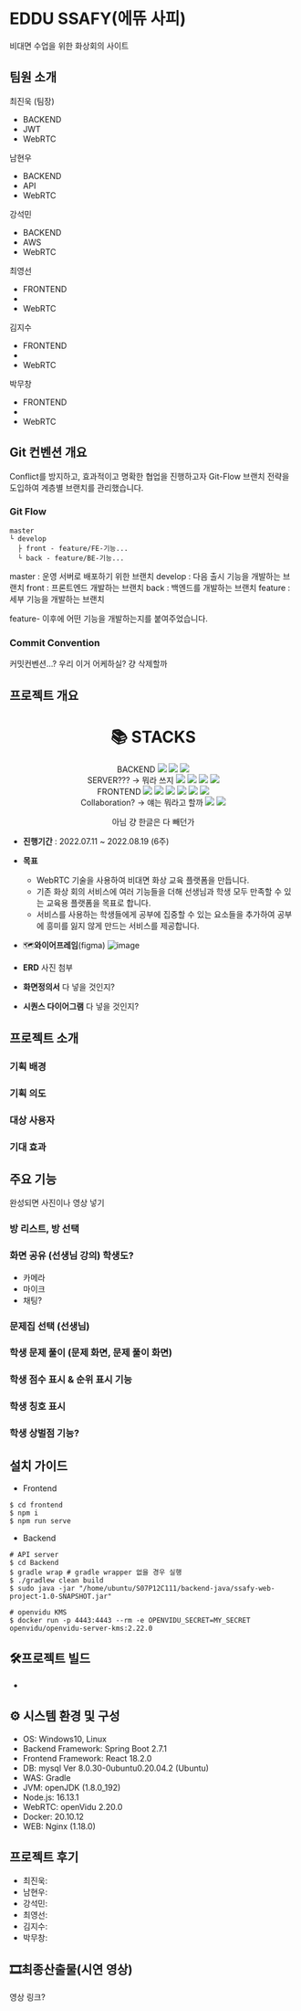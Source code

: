 # EDDU SSAFY(에뜌 사피)
비대면 수업을 위한 화상회의 사이트

## 팀원 소개
최진욱 (팀장)
- BACKEND
- JWT
- WebRTC

남현우
- BACKEND
- API
- WebRTC

강석민
- BACKEND
- AWS
- WebRTC

최영선
- FRONTEND
- 
- WebRTC

김지수
- FRONTEND
- 
- WebRTC

박무창
- FRONTEND
- 
- WebRTC

## Git 컨벤션 개요
Conflict를 방지하고, 효과적이고 명확한 협업을 진행하고자 Git-Flow 브랜치 전략을 도입하여 계층별 브랜치를 관리했습니다.

### Git Flow
```
master   
└ develop  
  ├ front - feature/FE-기능...  
  └ back - feature/BE-기능...
```
  
master : 운영 서버로 배포하기 위한 브랜치
develop : 다음 출시 기능을 개발하는 브랜치
front : 프론트엔드 개발하는 브랜치
back : 백엔드를 개발하는 브랜치
feature : 세부 기능을 개발하는 브랜치

feature- 이후에 어떤 기능을 개발하는지를 붙여주었습니다.

### Commit Convention
커밋컨벤션...? 우리 이거 어케하실? 걍 삭제할까

## 프로젝트 개요
<div align=center><h1>📚 STACKS</h1></div>

<div align=center>
BACKEND
<img src="https://img.shields.io/badge/java-007396?style=for-the-badge&logo=java&logoColor=white">
<img src="https://img.shields.io/badge/spring-6DB33F?style=for-the-badge&logo=spring&logoColor=white">
<img src="https://img.shields.io/badge/springboot-6DB33F?style=for-the-badge&logo=springboot&logoColor=white">
<br>
SERVER??? -> 뭐라 쓰지
<img src="https://img.shields.io/badge/mysql-4479A1?style=for-the-badge&logo=mysql&logoColor=white">
<img src="https://img.shields.io/badge/amazonaws-232F3E?style=for-the-badge&logo=amazonaws&logoColor=white">
<img src="https://img.shields.io/badge/apache tomcat-F8DC75?style=for-the-badge&logo=apachetomcat&logoColor=white">
<img src="https://img.shields.io/badge/linux-FCC624?style=for-the-badge&logo=linux&logoColor=black">  
<br> 
FRONTEND
<img src="https://img.shields.io/badge/html5-E34F26?style=for-the-badge&logo=html5&logoColor=white"> 
  <img src="https://img.shields.io/badge/css-1572B6?style=for-the-badge&logo=css3&logoColor=white"> 
  <img src="https://img.shields.io/badge/javascript-F7DF1E?style=for-the-badge&logo=javascript&logoColor=black"> 
  <img src="https://img.shields.io/badge/jquery-0769AD?style=for-the-badge&logo=jquery&logoColor=white">       
  <img src="https://img.shields.io/badge/react-61DAFB?style=for-the-badge&logo=react&logoColor=black"> 
  <img src="https://img.shields.io/badge/node.js-339933?style=for-the-badge&logo=Node.js&logoColor=white">
<br>
Collaboration? -> 얘는 뭐라고 할까
  <img src="https://img.shields.io/badge/github-181717?style=for-the-badge&logo=github&logoColor=white">
  <img src="https://img.shields.io/badge/git-F05032?style=for-the-badge&logo=git&logoColor=white">
<br>

아님 걍 한글은 다 빼던가
</div>


- **진행기간** : 2022.07.11 ~ 2022.08.19 (6주)
- **목표**
    - WebRTC 기술을 사용하여 비대면 화상 교육 플랫폼을 만듭니다.
    - 기존 화상 회의 서비스에 여러 기능들을 더해 선생님과 학생 모두 만족할 수 있는 교육용 플랫폼을 목표로 합니다.
    - 서비스를 사용하는 학생들에게 공부에 집중할 수 있는 요소들을 추가하여 공부에 흥미를 잃지 않게 만드는 서비스를 제공합니다.
- 🗺**와이어프레임**(figma)
![image](/uploads/f8b950f63c157ff6f686f34a81eceb63/image.png)

- **ERD**
사진 첨부
- **화면정의서**
다 넣을 것인지?
- **시퀀스 다이어그램**
다 넣을 것인지?

## 프로젝트 소개
### 기획 배경
### 기획 의도
### 대상 사용자
### 기대 효과

## 주요 기능
완성되면 사진이나 영상 넣기
### 방 리스트, 방 선택
### 화면 공유 (선생님 강의) 학생도?
- 카메라
- 마이크
- 채팅?

### 문제집 선택 (선생님)
### 학생 문제 풀이 (문제 화면, 문제 풀이 화면)
### 학생 점수 표시 & 순위 표시 기능
### 학생 칭호 표시
### 학생 상벌점 기능?

## 설치 가이드
- Frontend
```
$ cd frontend
$ npm i
$ npm run serve
```
- Backend
```
# API server 
$ cd Backend
$ gradle wrap # gradle wrapper 없을 경우 실행
$ ./gradlew clean build
$ sudo java -jar "/home/ubuntu/S07P12C111/backend-java/ssafy-web-project-1.0-SNAPSHOT.jar"

# openvidu KMS
$ docker run -p 4443:4443 --rm -e OPENVIDU_SECRET=MY_SECRET openvidu/openvidu-server-kms:2.22.0
```

## 🛠프로젝트 빌드
- 

## ⚙ 시스템 환경 및 구성
- OS: Windows10, Linux
- Backend Framework: Spring Boot 2.7.1
- Frontend Framework: React 18.2.0
- DB: mysql Ver 8.0.30-0ubuntu0.20.04.2 (Ubuntu)
- WAS: Gradle
- JVM: openJDK (1.8.0_192)
- Node.js: 16.13.1
- WebRTC: openVidu 2.20.0
- Docker: 20.10.12
- WEB: Nginx (1.18.0)

## 프로젝트 후기
- 최진욱:
- 남현우:
- 강석민:
- 최영선:
- 김지수:
- 박무창: 

## 🎞최종산출물(시연 영상)
영상 링크?

